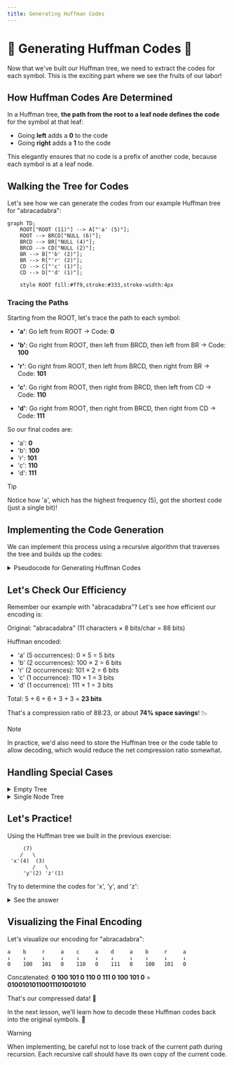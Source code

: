 ```yaml
---
title: Generating Huffman Codes
---
```


# 🔢 Generating Huffman Codes 🔢

Now that we've built our Huffman tree, we need to extract the codes for each symbol. This is the exciting part where we see the fruits of our labor!

## How Huffman Codes Are Determined

In a Huffman tree, **the path from the root to a leaf node defines the code** for the symbol at that leaf:
- Going **left** adds a **0** to the code
- Going **right** adds a **1** to the code

This elegantly ensures that no code is a prefix of another code, because each symbol is at a leaf node.

## Walking the Tree for Codes

Let's see how we can generate the codes from our example Huffman tree for "abracadabra":

```mermaid
graph TD;
    ROOT["ROOT (11)"] --> A["'a' (5)"];
    ROOT --> BRCD["NULL (6)"];
    BRCD --> BR["NULL (4)"];
    BRCD --> CD["NULL (2)"];
    BR --> B["'b' (2)"];
    BR --> R["'r' (2)"];
    CD --> C["'c' (1)"];
    CD --> D["'d' (1)"];
    
    style ROOT fill:#ff9,stroke:#333,stroke-width:4px
```

### Tracing the Paths

Starting from the ROOT, let's trace the path to each symbol:

- **'a'**: Go left from ROOT → Code: **0**

- **'b'**: Go right from ROOT, then left from BRCD, then left from BR → Code: **100**

- **'r'**: Go right from ROOT, then left from BRCD, then right from BR → Code: **101**

- **'c'**: Go right from ROOT, then right from BRCD, then left from CD → Code: **110**

- **'d'**: Go right from ROOT, then right from BRCD, then right from CD → Code: **111**

So our final codes are:
- 'a': **0**
- 'b': **100**
- 'r': **101**
- 'c': **110**
- 'd': **111**

> [!TIP]
> Notice how 'a', which has the highest frequency (5), got the shortest code (just a single bit)!

## Implementing the Code Generation

We can implement this process using a recursive algorithm that traverses the tree and builds up the codes:

<details>
<summary>Pseudocode for Generating Huffman Codes</summary>

```
function generateCodes(node, currentCode, huffmanCodes):
    // Base case: leaf node (has a symbol)
    if node.symbol is not NULL:
        huffmanCodes[node.symbol] = currentCode
        return
    
    // Recursive case: internal node
    // Traverse left with '0' appended to code
    if node.left is not NULL:
        generateCodes(node.left, currentCode + "0", huffmanCodes)
    
    // Traverse right with '1' appended to code
    if node.right is not NULL:
        generateCodes(node.right, currentCode + "1", huffmanCodes)
```
</details>

## Let's Check Our Efficiency

Remember our example with "abracadabra"? Let's see how efficient our encoding is:

Original: "abracadabra" (11 characters × 8 bits/char = 88 bits)

Huffman encoded:
- 'a' (5 occurrences): 0 × 5 = 5 bits
- 'b' (2 occurrences): 100 × 2 = 6 bits
- 'r' (2 occurrences): 101 × 2 = 6 bits
- 'c' (1 occurrence): 110 × 1 = 3 bits
- 'd' (1 occurrence): 111 × 1 = 3 bits

Total: 5 + 6 + 6 + 3 + 3 = **23 bits**

That's a compression ratio of 88:23, or about **74% space savings**! 📉

> [!NOTE]
> In practice, we'd also need to store the Huffman tree or the code table to allow decoding, which would reduce the net compression ratio somewhat.

## Handling Special Cases

<details>
<summary>Empty Tree</summary>

If the tree is empty, we return an empty map of codes.
</details>

<details>
<summary>Single Node Tree</summary>

If there's only one node (one unique symbol), we typically assign it a code of "0".
</details>

## Let's Practice!

Using the Huffman tree we built in the previous exercise:

```
     (7)
    /   \
 'x'(4)  (3)
        /   \
     'y'(2) 'z'(1)
```

Try to determine the codes for 'x', 'y', and 'z':

<details>
<summary>See the answer</summary>

Tracing the paths from the root:
- **'x'**: Go left → Code: **0**
- **'y'**: Go right, then left → Code: **10**
- **'z'**: Go right, then right → Code: **11**

Now try encoding "xyz": 0 + 10 + 11 = **011**
</details>

## Visualizing the Final Encoding

Let's visualize our encoding for "abracadabra":

```
a    b     r     a    c     a    d     a    b     r     a
↓    ↓     ↓     ↓    ↓     ↓    ↓     ↓    ↓     ↓     ↓
0    100   101   0    110   0    111   0    100   101   0
```

Concatenated: **0 100 101 0 110 0 111 0 100 101 0** = **01001010110011101001010**

That's our compressed data! 🎯

In the next lesson, we'll learn how to decode these Huffman codes back into the original symbols. 🔄

> [!WARNING]
> When implementing, be careful not to lose track of the current path during recursion. Each recursive call should have its own copy of the current code. 